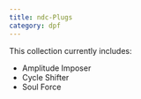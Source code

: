 ```yaml
---
title: ndc-Plugs
category: dpf
---
```

This collection currently includes:
- Amplitude Imposer
- Cycle Shifter
- Soul Force
